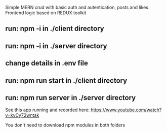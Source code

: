 Simple MERN crud with basic auth and autentication, posts and likes. Frontend logic based on REDUX toolkit

## run: npm -i in ./client directory
## run: npm -i in ./server directory

## change details in .env file

## run: npm run start in ./client directory
## run: npm run server in ./server directory

See this app running and recorded here:  https://www.youtube.com/watch?v=kvCy72wntak

You don't need to download npm modules in both folders
